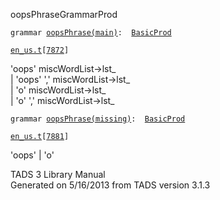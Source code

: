 <span class="title">oopsPhrase</span><span class="type">GrammarProd</span>

`grammar `<span class="classExtLink">[`oopsPhrase(main)`](../object/oopsPhrase(main).html)</span>` :   `[`BasicProd`](../object/BasicProd.html)

[`en_us.t`](../file/en_us.t.html)`[`[`7872`](../source/en_us.t.html#7872)`]`

<div class="gramrule">

'oops' miscWordList-\>lst\_  
\| 'oops' ',' miscWordList-\>lst\_  
\| 'o' miscWordList-\>lst\_  
\| 'o' ',' miscWordList-\>lst\_  

</div>

`grammar `<span class="classExtLink">[`oopsPhrase(missing)`](../object/oopsPhrase(missing).html)</span>` :   `[`BasicProd`](../object/BasicProd.html)

[`en_us.t`](../file/en_us.t.html)`[`[`7881`](../source/en_us.t.html#7881)`]`

<div class="gramrule">

'oops' \| 'o'  

</div>

<div class="ftr">

TADS 3 Library Manual  
Generated on 5/16/2013 from TADS version 3.1.3

</div>
